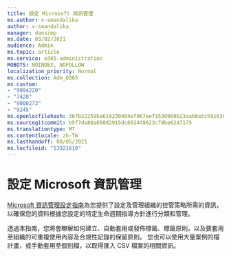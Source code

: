 ```yaml
---
title: 設定 Microsoft 資訊管理
ms.author: v-smandalika
author: v-smandalika
manager: dansimp
ms.date: 03/02/2021
audience: Admin
ms.topic: article
ms.service: o365-administration
ROBOTS: NOINDEX, NOFOLLOW
localization_priority: Normal
ms.collection: Adm_O365
ms.custom:
- "9004220"
- "7428"
- "9000273"
- "9245"
ms.openlocfilehash: 367b22259ba619230404ef967eef1530969b23aab0a5c5916382fd19cdb5986d
ms.sourcegitcommit: b5f7da89a650d2915dc652449623c78be6247175
ms.translationtype: MT
ms.contentlocale: zh-TW
ms.lasthandoff: 08/05/2021
ms.locfileid: "53921610"
---
```

# <a name="set-up-microsoft-information-governance"></a>設定 Microsoft 資訊管理

[Microsoft 資訊管理設定指南](https://go.microsoft.com/fwlink/?linkid=2146529)為您提供了設定及管理組織的控管策略所需的資訊，以確保您的資料根據您設定的特定生命週期指導方針進行分類和管理。

透過本指南，您將會瞭解如何建立、自動套用或發佈標籤、標籤原則，以及要套用至組織的可重複使用內容及合規性記錄的保留原則。 您也可以使用大量案例的檔計畫，或手動套用至個別檔，以取得匯入 CSV 檔案的相關資訊。

